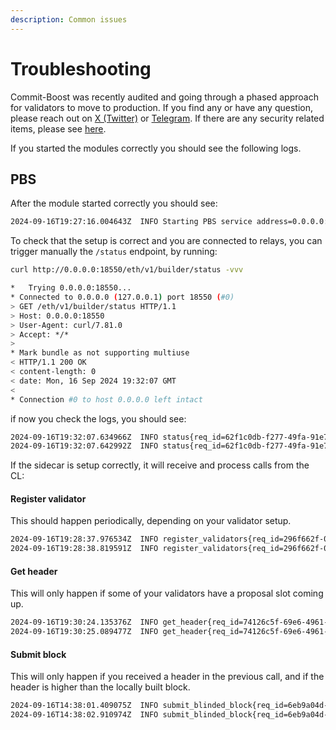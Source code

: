 ```yaml
---
description: Common issues
---
```


# Troubleshooting

Commit-Boost was recently audited and going through a phased approach for validators to move to production. If you find any or have any question, please reach out on [X (Twitter)](https://x.com/Commit_Boost) or [Telegram](https://t.me/+Pcs9bykxK3BiMzk5). If there are any security related items, please see [here](https://github.com/Commit-Boost/commit-boost-client/blob/main/SECURITY.md).


If you started the modules correctly you should see the following logs.

## PBS
After the module started correctly you should see:
```bash
2024-09-16T19:27:16.004643Z  INFO Starting PBS service address=0.0.0.0:18550 events_subs=0
```

To check that the setup is correct and you are connected to relays, you can trigger manually the `/status` endpoint, by running:

```bash
curl http://0.0.0.0:18550/eth/v1/builder/status -vvv

*   Trying 0.0.0.0:18550...
* Connected to 0.0.0.0 (127.0.0.1) port 18550 (#0)
> GET /eth/v1/builder/status HTTP/1.1
> Host: 0.0.0.0:18550
> User-Agent: curl/7.81.0
> Accept: */*
>
* Mark bundle as not supporting multiuse
< HTTP/1.1 200 OK
< content-length: 0
< date: Mon, 16 Sep 2024 19:32:07 GMT
<
* Connection #0 to host 0.0.0.0 left intact
```

if now you check the logs, you should see:

```bash
2024-09-16T19:32:07.634966Z  INFO status{req_id=62f1c0db-f277-49fa-91e7-a9a1c2b2a6d3}: ua="curl/7.81.0" relay_check=true
2024-09-16T19:32:07.642992Z  INFO status{req_id=62f1c0db-f277-49fa-91e7-a9a1c2b2a6d3}: relay check successful
```

If the sidecar is setup correctly, it will receive and process calls from the CL:
#### Register validator
This should happen periodically, depending on your validator setup.

```bash
2024-09-16T19:28:37.976534Z  INFO register_validators{req_id=296f662f-0e7a-4f15-be75-55b8ca19ffc0}: ua="Lighthouse/v5.2.1-9e12c21" num_registrations=500
2024-09-16T19:28:38.819591Z  INFO register_validators{req_id=296f662f-0e7a-4f15-be75-55b8ca19ffc0}: register validator successful
```

#### Get header
This will only happen if some of your validators have a proposal slot coming up.

```bash
2024-09-16T19:30:24.135376Z  INFO get_header{req_id=74126c5f-69e6-4961-86a6-6c2597bf15f5 slot=2551052}: ua="Lighthouse/v5.2.1-9e12c21" parent_hash=0x641c99d6e4f14bf6d268eb2a8c0dc51c7030ab24e384c0e679f2a6b438d298ea validator_pubkey=0x84fc20b09496341f24abfcb6f407e916ecc317497c5b1bba4970e50e96cf5e731b88e51753064c30cb221453bd71aebf ms_into_slot=135
2024-09-16T19:30:25.089477Z  INFO get_header{req_id=74126c5f-69e6-4961-86a6-6c2597bf15f5 slot=2551052}: received header block_hash=0x0139686e8d251f010153875270256fce6f298d7b3f3f9129179fb86297dffad3 value_eth="0.001399518501462470"
```

#### Submit block
This will only happen if you received a header in the previous call, and if the header is higher than the locally built block.

```bash
2024-09-16T14:38:01.409075Z  INFO submit_blinded_block{req_id=6eb9a04d-6f79-4295-823f-c054582b3599 slot=2549590}: ua="Lighthouse/v5.2.1-9e12c21" slot_uuid=16186e06-0cd0-47bc-9758-daa1b66eff5c ms_into_slot=1409 block_hash=0xfa135ae6f2bfb32b0a47368f93d69e0a2b3f8b855d917ec61d78e78779edaae6
2024-09-16T14:38:02.910974Z  INFO submit_blinded_block{req_id=6eb9a04d-6f79-4295-823f-c054582b3599 slot=2549590}: received unblinded block
```
